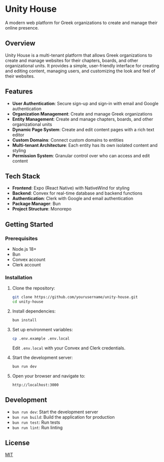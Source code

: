 # Unity House

A modern web platform for Greek organizations to create and manage their online presence.

## Overview

Unity House is a multi-tenant platform that allows Greek organizations to create and manage websites for their chapters, boards, and other organizational units. It provides a simple, user-friendly interface for creating and editing content, managing users, and customizing the look and feel of their websites.

## Features

- **User Authentication**: Secure sign-up and sign-in with email and Google authentication
- **Organization Management**: Create and manage Greek organizations
- **Entity Management**: Create and manage chapters, boards, and other organizational units
- **Dynamic Page System**: Create and edit content pages with a rich text editor
- **Custom Domains**: Connect custom domains to entities
- **Multi-tenant Architecture**: Each entity has its own isolated content and styling
- **Permission System**: Granular control over who can access and edit content

## Tech Stack

- **Frontend**: Expo (React Native) with NativeWind for styling
- **Backend**: Convex for real-time database and backend functions
- **Authentication**: Clerk with Google and email authentication
- **Package Manager**: Bun
- **Project Structure**: Monorepo

## Getting Started

### Prerequisites

- Node.js 18+
- Bun
- Convex account
- Clerk account

### Installation

1. Clone the repository:
   ```bash
   git clone https://github.com/yourusername/unity-house.git
   cd unity-house
   ```

2. Install dependencies:
   ```bash
   bun install
   ```

3. Set up environment variables:
   ```bash
   cp .env.example .env.local
   ```
   Edit `.env.local` with your Convex and Clerk credentials.

4. Start the development server:
   ```bash
   bun run dev
   ```

5. Open your browser and navigate to:
   ```
   http://localhost:3000
   ```

## Development

- `bun run dev`: Start the development server
- `bun run build`: Build the application for production
- `bun run test`: Run tests
- `bun run lint`: Run linting

## License

[MIT](LICENSE)
